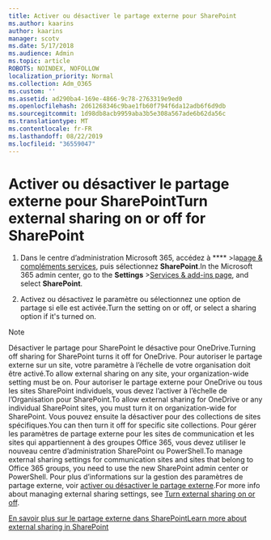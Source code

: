 ```yaml
---
title: Activer ou désactiver le partage externe pour SharePoint
ms.author: kaarins
author: kaarins
manager: scotv
ms.date: 5/17/2018
ms.audience: Admin
ms.topic: article
ROBOTS: NOINDEX, NOFOLLOW
localization_priority: Normal
ms.collection: Adm_O365
ms.custom: ''
ms.assetid: ad290ba4-169e-4866-9c78-2763319e9ed0
ms.openlocfilehash: 2d61268346c9bae1fb60f794f6da12adb6f6d9db
ms.sourcegitcommit: 1d98db8acb9959aba3b5e308a567ade6b62da56c
ms.translationtype: MT
ms.contentlocale: fr-FR
ms.lasthandoff: 08/22/2019
ms.locfileid: "36559047"
---
```

# <a name="turn-external-sharing-on-or-off-for-sharepoint"></a><span data-ttu-id="45162-102">Activer ou désactiver le partage externe pour SharePoint</span><span class="sxs-lookup"><span data-stu-id="45162-102">Turn external sharing on or off for SharePoint</span></span>

1. <span data-ttu-id="45162-103">Dans le centre d’administration Microsoft 365, accédez à \*\*\*\* >la[page &amp; compléments services](https://portal.office.com/adminportal/home#/Settings/ServicesAndAddIns), puis sélectionnez **SharePoint**.</span><span class="sxs-lookup"><span data-stu-id="45162-103">In the Microsoft 365 admin center, go to the **Settings** >[Services &amp; add-ins page](https://portal.office.com/adminportal/home#/Settings/ServicesAndAddIns), and select **SharePoint**.</span></span>
    
2. <span data-ttu-id="45162-104">Activez ou désactivez le paramètre ou sélectionnez une option de partage si elle est activée.</span><span class="sxs-lookup"><span data-stu-id="45162-104">Turn the setting on or off, or select a sharing option if it's turned on.</span></span>
    
> [!NOTE]
> <span data-ttu-id="45162-105">Désactiver le partage pour SharePoint le désactive pour OneDrive.</span><span class="sxs-lookup"><span data-stu-id="45162-105">Turning off sharing for SharePoint turns it off for OneDrive.</span></span> <span data-ttu-id="45162-106">Pour autoriser le partage externe sur un site, votre paramètre à l’échelle de votre organisation doit être activé.</span><span class="sxs-lookup"><span data-stu-id="45162-106">To allow external sharing on any site, your organization-wide setting must be on.</span></span> <span data-ttu-id="45162-107">Pour autoriser le partage externe pour OneDrive ou tous les sites SharePoint individuels, vous devez l’activer à l’échelle de l’Organisation pour SharePoint.</span><span class="sxs-lookup"><span data-stu-id="45162-107">To allow external sharing for OneDrive or any individual SharePoint sites, you must turn it on organization-wide for SharePoint.</span></span> <span data-ttu-id="45162-108">Vous pouvez ensuite la désactiver pour des collections de sites spécifiques.</span><span class="sxs-lookup"><span data-stu-id="45162-108">You can then turn it off for specific site collections.</span></span> <span data-ttu-id="45162-109">Pour gérer les paramètres de partage externe pour les sites de communication et les sites qui appartiennent à des groupes Office 365, vous devez utiliser le nouveau centre d’administration SharePoint ou PowerShell.</span><span class="sxs-lookup"><span data-stu-id="45162-109">To manage external sharing settings for communication sites and sites that belong to Office 365 groups, you need to use the new SharePoint admin center or PowerShell.</span></span> <span data-ttu-id="45162-110">Pour plus d’informations sur la gestion des paramètres de partage externe, voir [activer ou désactiver le partage externe](https://go.microsoft.com/fwlink/?linkid=866426).</span><span class="sxs-lookup"><span data-stu-id="45162-110">For more info about managing external sharing settings, see [Turn external sharing on or off](https://go.microsoft.com/fwlink/?linkid=866426).</span></span> 
  
[<span data-ttu-id="45162-111">En savoir plus sur le partage externe dans SharePoint</span><span class="sxs-lookup"><span data-stu-id="45162-111">Learn more about external sharing in SharePoint</span></span>](https://go.microsoft.com/fwlink/?linkid=734908)
  

